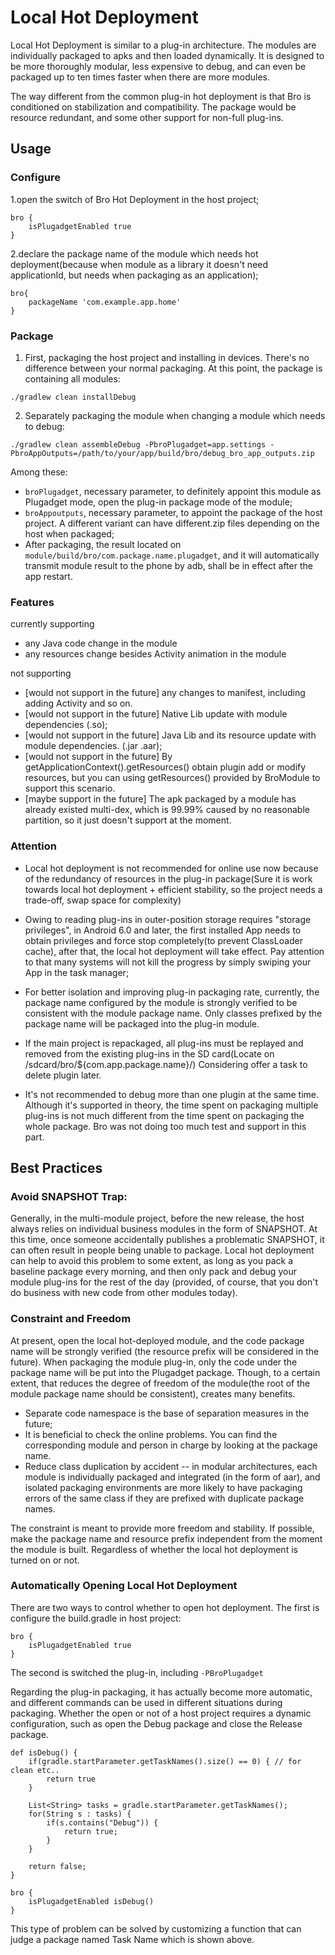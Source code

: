 # Local Hot Deployment

Local Hot Deployment is similar to a plug-in architecture. The modules are individually packaged to apks and then loaded dynamically. It is designed to be more thoroughly modular, less expensive to debug, and can even be packaged up to ten times faster when there are more modules.

The way different from the common plug-in hot deployment is that Bro is conditioned on stabilization and compatibility. The package would be resource redundant, and some other support for non-full plug-ins.

## Usage

### Configure

1.open the switch of Bro Hot Deployment in the host project;

```
bro {
    isPlugadgetEnabled true
}
```

2.declare the package name of the module which needs hot deployment(because when module as a library it doesn't need  applicationId, but needs when packaging as an application);

```
bro{
    packageName 'com.example.app.home'
}
```

### Package
1. First, packaging the host project and installing in devices. There's no difference between your normal packaging. At this point, the package is containing all modules:
```
./gradlew clean installDebug
```

2. Separately packaging the module when changing a module which needs to debug:
```
./gradlew clean assembleDebug -PbroPlugadget=app.settings -PbroAppOutputs=/path/to/your/app/build/bro/debug_bro_app_outputs.zip
```
Among these:
- `broPlugadget`, necessary  parameter, to definitely appoint this module as Plugadget mode, open the plug-in package mode of the module;
- `broAppoutputs`, necessary parameter, to appoint the package of the host project. A different variant can have different.zip files depending on the host when packaged;
- After packaging, the result located on `module/build/bro/com.package.name.plugadget`, and it will automatically transmit module result to the phone by adb, shall be in effect after the app restart.


### Features
currently supporting

- any Java code change in the module 
- any resources change besides Activity animation in the module

not supporting
- [would not support in the future] any changes to manifest, including adding Activity and so on.
- [would not support in the future] Native Lib update with module dependencies (.so);
- [would not support in the future] Java Lib and its resource update with module dependencies. (.jar .aar);
- [would not support in the future] By getApplicationContext().getResources() obtain plugin add or modify resources, but you can using getResources() provided by BroModule to support this scenario.
- [maybe support in the future] The apk packaged by a module has already existed multi-dex, which is 99.99% caused by no reasonable partition, so it just doesn't support at the moment.


### Attention
- Local hot deployment is not recommended for online use now because of the redundancy of resources in the plug-in package(Sure it is work towards local hot deployment + efficient stability, so the project needs a trade-off, swap space for complexity) 
- Owing to reading plug-ins in outer-position storage requires "storage privileges", in Android 6.0 and later, the first installed App needs to obtain privileges and force stop completely(to prevent ClassLoader cache), after that, the local hot deployment will take effect. Pay attention to that many systems will not kill the progress by simply swiping your App in the task manager;
- For better isolation and improving plug-in packaging rate, currently, the package name configured by the module is strongly verified to be consistent with the module package name. Only classes prefixed by the package name will be packaged into the plug-in module.

- If the main project is repackaged, all plug-ins must be replayed and removed from the existing plug-ins in the SD card(Locate on /sdcard/bro/${com.app.package.name}/) Considering offer a task to delete plugin later.
- It's not recommended to debug more than one plugin at the same time. Although it's supported in theory, the time spent on packaging multiple plug-ins is not much different from the time spent on packaging the whole package. Bro was not doing too much test and support in this part.


## Best Practices

### Avoid SNAPSHOT Trap:
Generally, in the multi-module project, before the new release, the host always relies on individual business modules in the form of SNAPSHOT. At this time, once someone accidentally publishes a problematic SNAPSHOT, it can often result in people being unable to package. Local hot deployment can help to avoid this problem to some extent, as long as you pack a baseline package every morning, and then only pack and debug your module plug-ins for the rest of the day (provided, of course, that you don't do business with new code from other modules today).

### Constraint and Freedom

At present, open the local hot-deployed module, and the code package name will be strongly verified (the resource prefix will be considered in the future). When packaging the module plug-in, only the code under the package name will be put into the Plugadget package. Though, to a certain extent, that reduces the degree of freedom of the module(the root of the module package name should be consistent), creates many benefits.

- Separate code namespace is the base of separation measures in the future;
- It is beneficial to check the online problems. You can find the corresponding module and person in charge by looking at the package name.
- Reduce class duplication by accident -- in modular architectures, each module is individually packaged and integrated (in the form of aar), and isolated packaging environments are more likely to have packaging errors of the same class if they are prefixed with duplicate package names.

The constraint is meant to provide more freedom and stability. If possible, make the package name and resource prefix independent from the moment the module is built. Regardless of whether the local hot deployment is turned on or not.

### Automatically Opening Local Hot Deployment

There are two ways to control whether to open hot deployment. The first is configure the build.gradle in host project:

```
bro {
    isPlugadgetEnabled true
}
```
The second is switched the plug-in, including `-PBroPlugadget`

Regarding the plug-in packaging, it has actually become more automatic, and different commands can be used in different situations during packaging. Whether the open or not of a host project requires a dynamic configuration, such as open the Debug package and close the Release package.

```
def isDebug() {
    if(gradle.startParameter.getTaskNames().size() == 0) { // for clean etc..
        return true
    }

    List<String> tasks = gradle.startParameter.getTaskNames();
    for(String s : tasks) {
        if(s.contains("Debug")) {
            return true;
        }
    }

    return false;
}

bro {
    isPlugadgetEnabled isDebug() 
}
```
This type of problem can be solved by customizing a function that can judge a package named Task Name which is shown above.

